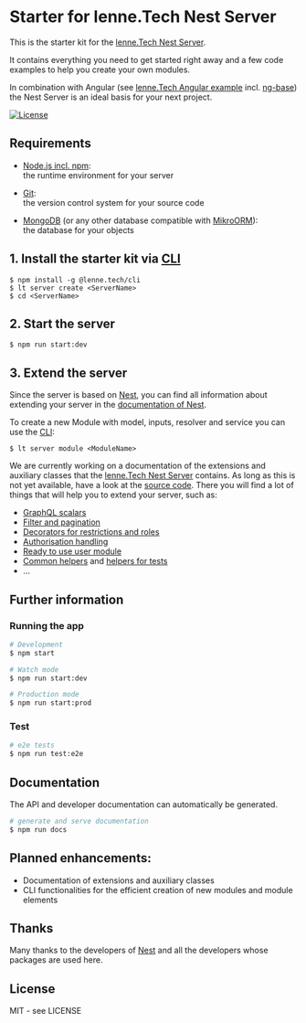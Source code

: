 # Starter for lenne.Tech Nest Server

This is the starter kit for the [lenne.Tech Nest Server](https://github.com/lenneTech/nest-server).

It contains everything you need to get started right away and a few code examples to help you create your own modules.

In combination with Angular (see [lenne.Tech Angular example](https://github.com/lenneTech/angular-example)
incl. [ng-base](https://github.com/lenneTech/ng-base/tree/main/projects/ng-base/README.md)) the Nest Server is an ideal
basis for your next project.

[![License](https://img.shields.io/github/license/lenneTech/nest-server-starter)](/LICENSE)

## Requirements

- [Node.js incl. npm](https://nodejs.org):  
  the runtime environment for your server

- [Git](https://git-scm.com/book/en/v2/Getting-Started-Installing-Git):  
  the version control system for your source code

- [MongoDB](https://docs.mongodb.com/manual/installation/#mongodb-community-edition-installation-tutorials)
  (or any other database compatible with [MikroORM](https://mikro-orm.io)):  
  the database for your objects

## 1. Install the starter kit via [CLI](https://github.com/lenneTech/cli)

```
$ npm install -g @lenne.tech/cli
$ lt server create <ServerName>
$ cd <ServerName>
```

## 2. Start the server

```
$ npm run start:dev
```

## 3. Extend the server

Since the server is based on [Nest](https://nestjs.com/), you can find all information about extending your server
in the [documentation of Nest](https://docs.nestjs.com/).

To create a new Module with model, inputs, resolver and service you can use the [CLI](https://github.com/lenneTech/cli):

```
$ lt server module <ModuleName>
```

We are currently working on a documentation of the extensions and auxiliary classes that the
[lenne.Tech Nest Server](https://github.com/lenneTech/nest-server) contains. As long as this is not yet available,
have a look at the [source code](https://github.com/lenneTech/nest-server/tree/master/src/core).
There you will find a lot of things that will help you to extend your server, such as:

- [GraphQL scalars](https://github.com/lenneTech/nest-server/tree/master/src/core/common/scalars)
- [Filter and pagination](https://github.com/lenneTech/nest-server/tree/master/src/core/common/args)
- [Decorators for restrictions and roles](https://github.com/lenneTech/nest-server/tree/master/src/core/common/decorators)
- [Authorisation handling](https://github.com/lenneTech/nest-server/tree/master/src/core/modules/auth)
- [Ready to use user module](https://github.com/lenneTech/nest-server/tree/master/src/core/modules/user)
- [Common helpers](https://github.com/lenneTech/nest-server/tree/master/src/core/common/helpers) and
  [helpers for tests](https://github.com/lenneTech/nest-server/blob/master/src/test/test.helper.ts)
- ...

## Further information

### Running the app

```bash
# Development
$ npm start

# Watch mode
$ npm run start:dev

# Production mode
$ npm run start:prod
```

### Test

```bash
# e2e tests
$ npm run test:e2e
```

## Documentation
The API and developer documentation can automatically be generated.

```bash
# generate and serve documentation
$ npm run docs
```

## Planned enhancements:

- Documentation of extensions and auxiliary classes
- CLI functionalities for the efficient creation of new modules and module elements

## Thanks

Many thanks to the developers of [Nest](https://github.com/nestjs/nest)
and all the developers whose packages are used here.

## License

MIT - see LICENSE
